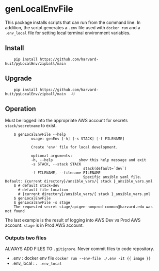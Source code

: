 genLocalEnvFile
====================

This package installs scripts that can run from the command line. In addition, the script generates a `.env` file used with `docker run` and a `.env_local` file for setting local terminal environment variables.

## Install

        pip install https://github.com/harvard-huit/pyLocalEnv/zipball/main

## Upgrade

        pip install https://github.com/harvard-huit/pyLocalEnv/zipball/main  -U


## Operation

Must be logged into the appropriate AWS account for secrets  `stack/secretname` to exist.

        $ genLocalEnvFile --help
                usage: genEnv [-h] [-s STACK] [-f FILENAME]

                Create 'env' file for local development.

                optional arguments:
                -h, --help            show this help message and exit
                -s STACK, --stack STACK
                                        stack(default=`dev`)
                -f FILENAME, --filename FILENAME
                                        Specific ansible yaml file. Default: {current directory}/ansible_vars/{ stack }_ansible_vars.yml
        $ # default stack=dev
          # default file location
          # {current directory}/ansible_vars/{ stack }_ansible_vars.yml
        $ genLocalEnvFile
        $ genLocalEnvFile -s stage 
        The requested secret stage/apigee-nonprod-common@harvard.edu was not found

The last example is the result of logging into AWS Dev vs Prod AWS account. `stage` is in Prod AWS account.
### Outputs two files
ALWAYS ADD FILES TO `.gitignore`. Never commit files to code repository.

* .env : docker env file `docker run --env-file ./.env -it {{ image }}`
* .env_local : `. .env_local`
